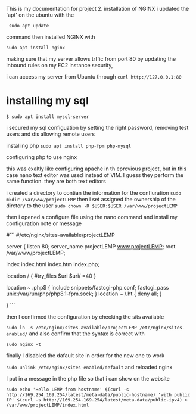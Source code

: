 This is my documentation for project 2.
installation of NGINX 
i updated the 'apt' on the ubuntu with the

 ``` sudo apt update``` 

command then installed NGINX with 

```sudo apt install nginx```

making sure that my server allows trffic from port 80 by updating the inbound rules on my EC2 instance security,

i can access my server from Ubuntu through
```curl http://127.0.0.1:80```


# installing my sql 
```$ sudo apt install mysql-server```

i secured my sql configuation by setting the right password, removing test users and dis allowing remote users

installing php 
```sudo apt install php-fpm php-mysql```

configuring php to use nginx 


this was exaltly like configuring apache in th eprovious project, but in this case nano text editor was used instead of VIM. I guess they perform the same function. they are both text editors


i created a directory to contian the information for the confiuration 
```sudo mkdir /var/www/projectLEMP```
then i set assigned the ownership of the dirctory to the user 
```sudo chown -R $USER:$USER /var/www/projectLEMP```

 then i opened a configure file using the nano command and install my configuration note or message

 #``` #/etc/nginx/sites-available/projectLEMP

server {
    listen 80;
    server_name projectLEMP www.projectLEMP;
    root /var/www/projectLEMP;

index index.html index.htm index.php;

location / {
    #try_files $uri $uri/ =40 }

location ~ \.php$ {
        include snippets/fastcgi-php.conf;
        fastcgi_pass unix:/var/run/php/php8.1-fpm.sock; }
 location ~ /\.ht {
        deny all;
    }

} ```


then I confirmed the configuration by checking the sits available 

```sudo ln -s /etc/nginx/sites-available/projectLEMP /etc/nginx/sites-enabled/```
 and also confirm that the syntax is correct with 

 ```sudo nginx -t```

 finally I disabled the dafault site in order for the new one to work 

 ```sudo unlink /etc/nginx/sites-enabled/default```
  and reloaded nginx 
  
  I put in a message in the php file so that i can show on the website

  ```sudo echo 'Hello LEMP from hostname' $(curl -s http://169.254.169.254/latest/meta-data/public-hostname) 'with public IP' $(curl -s http://169.254.169.254/latest/meta-data/public-ipv4) > /var/www/projectLEMP/index.html```
